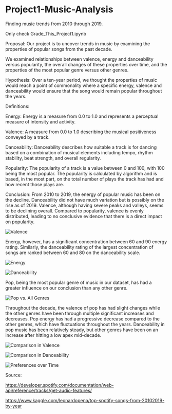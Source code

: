 # Project1-Music-Analysis
Finding music trends from 2010 through 2019.

Only check Grade_This_Project1.ipynb

Proposal:
Our project is to uncover trends in music by examining the properties of popular songs from the past decade.
 
 We examined relationships between valence, energy and danceability versus popularity, the overall changes of these properties over time, and the properties of the most popular genre versus other genres.
 
Hypothesis: Over a ten-year period, we thought the properties of music would reach a point of commonality where a specific energy, valence and danceability would ensure that the song would remain popular throughout the years.
 
 
 
Definitions:
 
Energy: Energy is a measure from 0.0 to 1.0 and represents a perceptual measure of intensity and activity.
 
Valence: A measure from 0.0 to 1.0 describing the musical positiveness conveyed by a track.
 
Danceability: Danceability describes how suitable a track is for dancing based on a combination of musical elements including tempo, rhythm stability, beat strength, and overall regularity.
 
Popularity: The popularity of a track is a value between 0 and 100, with 100 being the most popular. The popularity is calculated by algorithm and is based, in the most part, on the total number of plays the track has had and how recent those plays are.

 
Conclusion:
From 2010 to 2019, the energy of popular music has been on the decline. Danceability did not have much variation but is possibly on the rise as of 2019. Valence, although having severe peaks and valleys, seems to be declining overall.
Compared to popularity, valence is evenly distributed, leading to no conclusive evidence that there is a direct impact on popularity. 

![Valence](https://github.com/Kramer818/Project1-Music-Analysis/blob/master/Images/Valence.png)

Energy, however, has a significant concentration between 60 and 90 energy rating. Similarly, the danceability rating of the largest concentration of songs are ranked between 60 and 80 on the danceability scale.

![Energy](https://github.com/Kramer818/Project1-Music-Analysis/blob/master/Images/Energy.png)

![Danceability](https://github.com/Kramer818/Project1-Music-Analysis/blob/master/Images/Danceability.png)

Pop, being the most popular genre of music in our dataset, has had a greater influence on our conclusion than any other genre.

![Pop vs. All Genres](https://github.com/Kramer818/Project1-Music-Analysis/blob/master/Images/Pop_vs_Others.png)

Throughout the decade, the valence of pop has had slight changes while the other genres have been through multiple significant increases and decreases. Pop energy has had a progressive decrease compared to the other genres, which have fluctuations throughout the years. Danceability in pop music has been relatively steady, but other genres have been on an increase after hitting a low apex mid-decade. 

![Comparison in Valence](https://github.com/Kramer818/Project1-Music-Analysis/blob/master/Images/ValenceCompare.png)

![Comparison in Danceability](https://github.com/Kramer818/Project1-Music-Analysis/blob/master/Images/DanceCompare.png)

![Preferences over Time](https://github.com/Kramer818/Project1-Music-Analysis/blob/master/Images/PrefsOverTime.png)

Source:
 
 https://developer.spotify.com/documentation/web-api/reference/tracks/get-audio-features/
 
 
https://www.kaggle.com/leonardopena/top-spotify-songs-from-20102019-by-year


